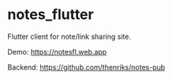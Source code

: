 # notes_flutter

Flutter client for note/link sharing site.

Demo: https://notesfl.web.app

Backend: https://github.com/thenriks/notes-pub

